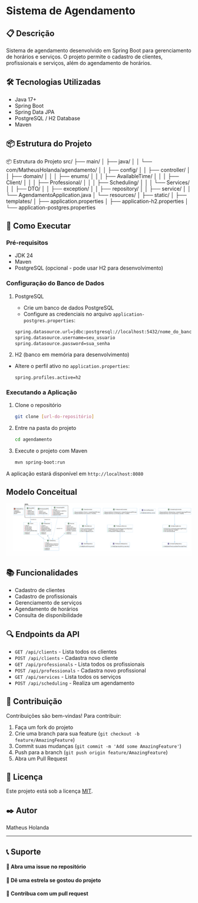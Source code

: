# Sistema de Agendamento

## 📋 Descrição
Sistema de agendamento desenvolvido em Spring Boot para gerenciamento de horários e serviços. O projeto permite o cadastro de clientes, profissionais e serviços, além do agendamento de horários.

## 🛠️ Tecnologias Utilizadas
- Java 17+
- Spring Boot
- Spring Data JPA
- PostgreSQL / H2 Database
- Maven

## 📦 Estrutura do Projeto
📦 Estrutura do Projeto
src/
├── main/
│   ├── java/
│   │   └── com/MatheusHolanda/agendamento/
│   │       ├── config/
│   │       ├── controller/
│   │       ├── domain/
│   │       │   ├── enums/
│   │       │   ├── AvailableTime/
│   │       │   ├── Client/
│   │       │   ├── Professional/
│   │       │   ├── Scheduling/
│   │       │   └── Services/
│   │       ├── DTO/
│   │       ├── exception/
│   │       ├── repository/
│   │       ├── service/
│   │       └── AgendamentoApplication.java
│   └── resources/
│       ├── static/
│       ├── templates/
│       ├── application.properties
│       ├── application-h2.properties
│       └── application-postgres.properties
## 🚀 Como Executar
### Pré-requisitos
- JDK 24
- Maven
- PostgreSQL (opcional - pode usar H2 para desenvolvimento)

### Configuração do Banco de Dados
1. PostgreSQL
    - Crie um banco de dados PostgreSQL
    - Configure as credenciais no arquivo `application-postgres.properties`:
   ```properties
   spring.datasource.url=jdbc:postgresql://localhost:5432/nome_do_banco
   spring.datasource.username=seu_usuario
   spring.datasource.password=sua_senha
   ```

2. H2 (banco em memória para desenvolvimento)
- Altere o perfil ativo no `application.properties`:
   ```properties
   spring.profiles.active=h2
   ```

### Executando a Aplicação
1. Clone o repositório
   ```bash
   git clone [url-do-repositório]
   ```

2. Entre na pasta do projeto
   ```bash
   cd agendamento
   ```

3. Execute o projeto com Maven
   ```bash
   mvn spring-boot:run
   ```

A aplicação estará disponível em `http://localhost:8080`

## Modelo Conceitual
![modeloConceitual](images/modeloConceitual.PNG)

## 📚 Funcionalidades
- Cadastro de clientes
- Cadastro de profissionais
- Gerenciamento de serviços
- Agendamento de horários
- Consulta de disponibilidade

## 🔍 Endpoints da API
- `GET /api/clients` - Lista todos os clientes
- `POST /api/clients` - Cadastra novo cliente
- `GET /api/professionals` - Lista todos os profissionais
- `POST /api/professionals` - Cadastra novo profissional
- `GET /api/services` - Lista todos os serviços
- `POST /api/scheduling` - Realiza um agendamento

## 👥 Contribuição
Contribuições são bem-vindas! Para contribuir:
1. Faça um fork do projeto
2. Crie uma branch para sua feature (`git checkout -b feature/AmazingFeature`)
3. Commit suas mudanças (`git commit -m 'Add some AmazingFeature'`)
4. Push para a branch (`git push origin feature/AmazingFeature`)
5. Abra um Pull Request

## 📝 Licença
Este projeto está sob a licença [MIT](https://opensource.org/licenses/MIT).

## ✒️ Autor
Matheus Holanda

---
## 📞 Suporte
#### 📧 Abra uma issue no repositório
#### 🌟 Dê uma estrela se gostou do projeto
#### 🔄 Contribua com um pull request
